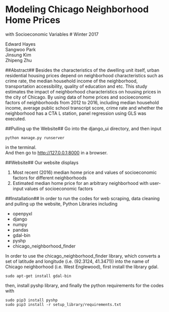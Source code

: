 # Modeling Chicago Neighborhood Home Prices <br />
with Socioeconomic Variables #
Winter 2017 <br />

Edward Hayes <br />
Sangwoo Park <br />
Jinsung Kim <br />
Zhipeng Zhu <br />

##Abstract##
Besides the characteristics of the dwelling unit itself, urban residential housing prices depend on neighborhood
characteristics such as crime rate, the median household income of the neighborhood, transportation accessibility,
quality of education and etc. This study estimates the impact of neighborhood characteristics on housing prices in
the city of Chicago. By using data of home prices and socioeconomic factors of neighborhoods from 2012 to 2016,
including median household income, average public school transcript score, crime rate and whether the neighborhood
has a CTA L station, panel regression using GLS was executed.

##Pulling up the Website##
Go into the django_ui directory, and then input <br />
```
python manage.py runserver
```
in the terminal. <br />
And then go to http://127.0.0.1:8000 in a browser.

##Website##
Our website displays <br />
1) Most recent (2016) median home price and values of socioeconomic factors for different neighborhoods <br />
2) Estimated median home price for an arbitrary neighborhood with user-input values of socioeconomic factors <br />

##Installation##
In order to run the codes for web scraping, data cleaning and pulling up the website,
Python Libraries including

- openpyxl
- django
- numpy
- pandas
- gdal-bin
- pyshp
- chicago_neighborhood_finder

In order to use the chicago_neighborhood_finder library, which converts a set of latitude and longitude (i.e. (92.3124, 41.3471))
into the name of Chicago neighborhood (i.e. West Englewood), first install the library gdal.
```
sudo apt-get install gdal-bin
```
then, install pyshp library, and finally the python requirements for the codes with 
```
sudo pip3 install pyshp
sudo pip3 install -r setup_library/requirements.txt
```

